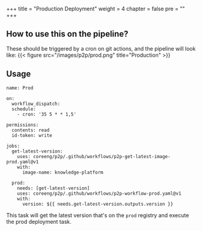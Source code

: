 +++
title = "Production Deployment"
weight = 4
chapter = false
pre = ""
+++

## How to use this on the pipeline?
These should be triggered by a cron on git actions, and the pipeline will look like:
{{< figure src="/images/p2p/prod.png" title="Production" >}}

## Usage
```
name: Prod

on:
  workflow_dispatch:
  schedule:
    - cron: '35 5 * * 1,5'

permissions:
  contents: read
  id-token: write

jobs:
  get-latest-version:
    uses: coreeng/p2p/.github/workflows/p2p-get-latest-image-prod.yaml@v1
    with:
      image-name: knowledge-platform

  prod:
    needs: [get-latest-version]
    uses: coreeng/p2p/.github/workflows/p2p-workflow-prod.yaml@v1
    with:
      version: ${{ needs.get-latest-version.outputs.version }}
```

This task will get the latest version that's on the `prod` registry and execute the prod deployment task. 
